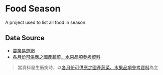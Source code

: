 # Food Season

A project used to list all food in season.

## Data Source

- [農業易遊網](https://ezgo.coa.gov.tw/Fruit/TW/Season_Fruits_All)
- [各月份可供應之國產蔬菜、水果品項參考資料](https://4b1q.coa.gov.tw/upload/files/coa_4b1q_QA/8/%E5%90%84%E6%9C%88%E4%BB%BD%E5%8F%AF%E4%BE%9B%E6%87%89%E4%B9%8B%E5%9C%8B%E7%94%A2%E8%94%AC%E8%8F%9C%E3%80%81%E6%B0%B4%E6%9E%9C%E5%93%81%E9%A0%85%E5%8F%83%E8%80%83%E8%B3%87%E6%96%99.pdf)

> 當資料發生衝突時，以[各月份可供應之國產蔬菜、水果品項參考資料](https://4b1q.coa.gov.tw/upload/files/coa_4b1q_QA/8/%E5%90%84%E6%9C%88%E4%BB%BD%E5%8F%AF%E4%BE%9B%E6%87%89%E4%B9%8B%E5%9C%8B%E7%94%A2%E8%94%AC%E8%8F%9C%E3%80%81%E6%B0%B4%E6%9E%9C%E5%93%81%E9%A0%85%E5%8F%83%E8%80%83%E8%B3%87%E6%96%99.pdf)為主
